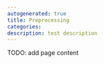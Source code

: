 ```yaml
---
autogenerated: true
title: Preprocessing
categories:
description: test description
---
```


TODO: add page content
